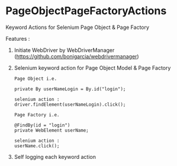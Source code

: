 # PageObjectPageFactoryActions
Keyword Actions for Selenium Page Object &amp; Page Factory

Features :
1. Initiate WebDriver by WebDriverManager (https://github.com/bonigarcia/webdrivermanager)
2. Selenium keyword action for Page Object Model & Page Factory
   
   ```
   Page Object i.e. 
   
   private By userNameLogin = By.id("login");
   
   selenium action :
   driver.findElement(userNameLogin).click();
   
   ```
   
   ```
   Page Factory i.e. 
   
   @FindBy(id = "login")
   private WebElement userName;
   
   selenium action :
   userName.click();
   
   ```

3. Self logging each keyword action
